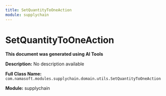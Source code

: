 ```yaml
---
title: SetQuantityToOneAction
module: supplychain
---
```



<div class='entity-flows'>

# SetQuantityToOneAction

**This document was generated using AI Tools**

**Description:** No description available

**Full Class Name:** `com.namasoft.modules.supplychain.domain.utils.SetQuantityToOneAction`

**Module:** supplychain


</div>

